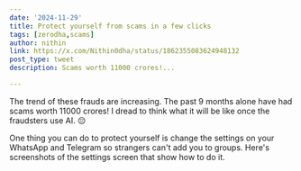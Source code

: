 ```yaml
---
date: '2024-11-29'
title: Protect yourself from scams in a few clicks
tags: [zerodha,scams]
author: nithin
link: https://x.com/Nithin0dha/status/1862355083624948132
post_type: tweet
description: Scams worth 11000 crores!...

---
```


The trend of these frauds are increasing. The past 9 months alone have had scams worth 11000 crores! I dread to think what it will be like once the fraudsters use AI.  😔

One thing you can do to protect yourself is change the settings on your WhatsApp and Telegram so strangers can't add you to groups. Here's screenshots of the settings screen that show how to do it. 
